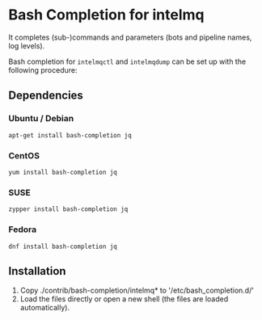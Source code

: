 # Bash Completion for intelmq

It completes (sub-)commands and parameters (bots and pipeline names, log levels).

Bash completion for `intelmqctl` and `intelmqdump` can be set up with the following procedure:

## Dependencies

### Ubuntu / Debian

    apt-get install bash-completion jq

### CentOS

    yum install bash-completion jq

### SUSE

    zypper install bash-completion jq
    
### Fedora

    dnf install bash-completion jq

## Installation

1. Copy ./contrib/bash-completion/intelmq* to '/etc/bash_completion.d/'
2. Load the files directly or open a new shell (the files are loaded automatically).
